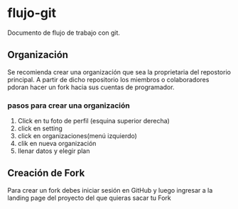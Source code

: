# flujo-git
Documento de flujo de trabajo con git.

## Organización

Se recomienda crear una organización que sea la proprietaria del repostorio principal. A partir de dicho repositorio los miembros o colaboradores pdoran hacer un fork hacia sus cuentas de programador.

### pasos para crear una organización

1. Click en tu foto de perfil (esquina superior derecha)
2. click en setting
3. click en organizaciones(menú izquierdo)
4. clik en nueva organización
5. llenar datos y elegir plan

## Creación de Fork

Para crear un fork debes iniciar sesión en GitHub y luego ingresar a la landing page del proyecto del que quieras sacar tu Fork